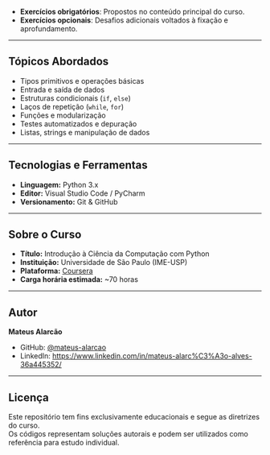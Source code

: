 
- **Exercícios obrigatórios**: Propostos no conteúdo principal do curso.
- **Exercícios opcionais**: Desafios adicionais voltados à fixação e aprofundamento.

---

## Tópicos Abordados

- Tipos primitivos e operações básicas
- Entrada e saída de dados
- Estruturas condicionais (`if`, `else`)
- Laços de repetição (`while`, `for`)
- Funções e modularização
- Testes automatizados e depuração
- Listas, strings e manipulação de dados

---

## Tecnologias e Ferramentas

- **Linguagem:** Python 3.x
- **Editor:** Visual Studio Code / PyCharm
- **Versionamento:** Git & GitHub

---

## Sobre o Curso

- **Título:** Introdução à Ciência da Computação com Python
- **Instituição:** Universidade de São Paulo (IME-USP)
- **Plataforma:** [Coursera](https://www.coursera.org/learn/ciencia-computacao-python-conceitos)
- **Carga horária estimada:** ~70 horas

---

## Autor

**Mateus Alarcão**

- GitHub: [@mateus-alarcao](https://github.com/mateus-alarcao)
- LinkedIn: https://www.linkedin.com/in/mateus-alarc%C3%A3o-alves-36a445352/

---

## Licença

Este repositório tem fins exclusivamente educacionais e segue as diretrizes do curso.  
Os códigos representam soluções autorais e podem ser utilizados como referência para estudo individual.
